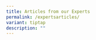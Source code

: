 ```yaml
---
title: Articles from our Experts
permalink: /expertsarticles/
variant: tiptap
description: ""
---
```

